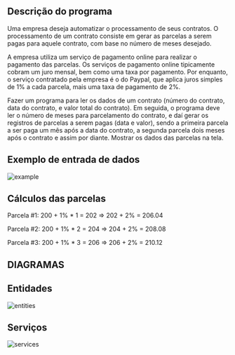 ## Descrição do programa

Uma empresa deseja automatizar o processamento de seus contratos. O processamento de um contrato consiste em gerar as parcelas a serem pagas para aquele contrato, com base no número de meses desejado.

A empresa utiliza um serviço de pagamento online para realizar o pagamento das parcelas. Os serviços de pagamento online tipicamente cobram um juro mensal, bem como uma taxa por pagamento. Por enquanto, o serviço contratado pela empresa é o do Paypal, que aplica juros simples de 1% a cada parcela, mais uma taxa de pagamento de 2%.

Fazer um programa para ler os dados de um contrato (número do contrato, data do contrato, e valor total do contrato). Em seguida, o programa deve ler o número de meses para parcelamento do contrato, e daí gerar os registros de parcelas a serem pagas (data e valor), sendo a primeira parcela a ser paga um mês após a data do contrato, a segunda parcela dois meses após o contrato e assim por diante. Mostrar os dados das parcelas na tela.

## Exemplo de entrada de dados

![example](https://user-images.githubusercontent.com/86566715/145918710-9cf52760-b07b-442c-ab6d-89e1cf9be59f.png)

## Cálculos das parcelas

Parcela #1: 
200 + 1% * 1 = 202 => 
202 + 2% = 206.04

Parcela #2: 
200 + 1% * 2 = 204 => 
204 + 2% = 208.08

Parcela #3: 
200 + 1% * 3 = 206 => 
206 + 2% = 210.12

## DIAGRAMAS

## Entidades

![entities](https://user-images.githubusercontent.com/86566715/145919113-430a80ce-c96c-42cb-927c-4a4e5b375352.png)

## Serviços

![services](https://user-images.githubusercontent.com/86566715/145919284-0de6af33-5959-4683-89cd-6512e7ca6be1.png)
